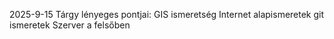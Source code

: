 2025-9-15
                                                                                                                                                                                                                    Tárgy lényeges pontjai:
                                                                                                                                                                                                                      GIS ismeretség
Internet alapismeretek
git ismeretek
Szerver a felsőben
